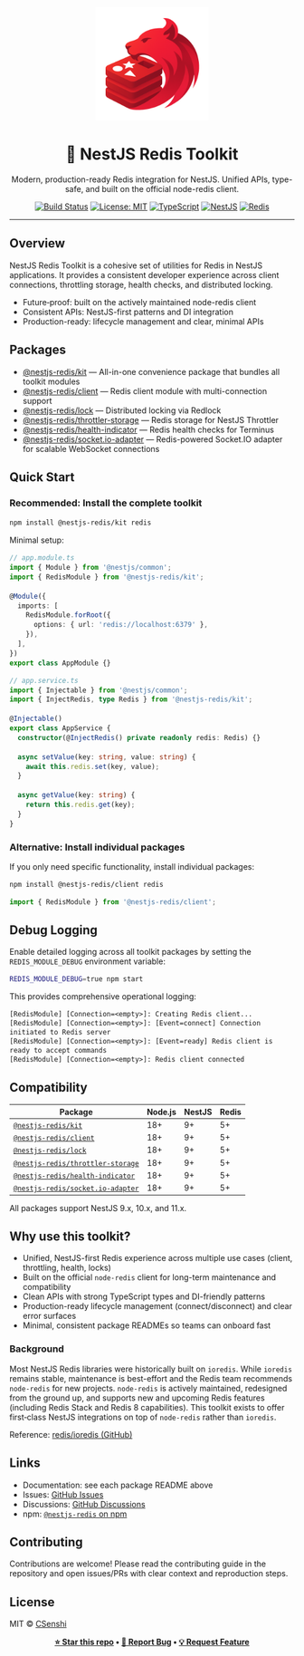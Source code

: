 <div align="center">

<img src="docs/images/logo.png" alt="NestJS Redis Toolkit Logo" width="200" height="200">

# 🚀 NestJS Redis Toolkit

Modern, production-ready Redis integration for NestJS. Unified APIs, type-safe, and built on the official node-redis client.

[![Build Status](https://github.com/CSenshi/nestjs-redis/workflows/CI/badge.svg)](https://github.com/CSenshi/nestjs-redis/actions)
[![License: MIT](https://img.shields.io/badge/License-MIT-yellow.svg)](https://opensource.org/licenses/MIT)
[![TypeScript](https://img.shields.io/badge/TypeScript-Ready-blue.svg)](https://www.typescriptlang.org/)
[![NestJS](https://img.shields.io/badge/NestJS-9%2B-red.svg)](https://nestjs.com/)
[![Redis](https://img.shields.io/badge/Redis-5+-red.svg)](https://redis.io/)

</div>

---

## Overview

NestJS Redis Toolkit is a cohesive set of utilities for Redis in NestJS applications. It provides a consistent developer experience across client connections, throttling storage, health checks, and distributed locking.

- Future‑proof: built on the actively maintained node-redis client
- Consistent APIs: NestJS-first patterns and DI integration
- Production-ready: lifecycle management and clear, minimal APIs

## Packages

- [@nestjs-redis/kit](packages/kit/README.md) — All-in-one convenience package that bundles all toolkit modules
- [@nestjs-redis/client](packages/client/README.md) — Redis client module with multi-connection support
- [@nestjs-redis/lock](packages/lock/README.md) — Distributed locking via Redlock
- [@nestjs-redis/throttler-storage](packages/throttler-storage/README.md) — Redis storage for NestJS Throttler
- [@nestjs-redis/health-indicator](packages/health-indicator/README.md) — Redis health checks for Terminus
- [@nestjs-redis/socket.io-adapter](packages/socket.io-adapter/README.md) — Redis-powered Socket.IO adapter for scalable WebSocket connections

## Quick Start

### Recommended: Install the complete toolkit

```bash
npm install @nestjs-redis/kit redis
```

Minimal setup:

```typescript
// app.module.ts
import { Module } from '@nestjs/common';
import { RedisModule } from '@nestjs-redis/kit';

@Module({
  imports: [
    RedisModule.forRoot({
      options: { url: 'redis://localhost:6379' },
    }),
  ],
})
export class AppModule {}
```

```typescript
// app.service.ts
import { Injectable } from '@nestjs/common';
import { InjectRedis, type Redis } from '@nestjs-redis/kit';

@Injectable()
export class AppService {
  constructor(@InjectRedis() private readonly redis: Redis) {}

  async setValue(key: string, value: string) {
    await this.redis.set(key, value);
  }

  async getValue(key: string) {
    return this.redis.get(key);
  }
}
```

### Alternative: Install individual packages

If you only need specific functionality, install individual packages:

```bash
npm install @nestjs-redis/client redis
```

```typescript
import { RedisModule } from '@nestjs-redis/client';
```

## Debug Logging

Enable detailed logging across all toolkit packages by setting the `REDIS_MODULE_DEBUG` environment variable:

```bash
REDIS_MODULE_DEBUG=true npm start
```

This provides comprehensive operational logging:

```
[RedisModule] [Connection=<empty>]: Creating Redis client...
[RedisModule] [Connection=<empty>]: [Event=connect] Connection initiated to Redis server
[RedisModule] [Connection=<empty>]: [Event=ready] Redis client is ready to accept commands
[RedisModule] [Connection=<empty>]: Redis client connected
```

## Compatibility

| Package                                                                                            | Node.js | NestJS | Redis |
| -------------------------------------------------------------------------------------------------- | ------- | ------ | ----- |
| [`@nestjs-redis/kit`](https://www.npmjs.com/package/@nestjs-redis/kit)                             | 18+     | 9+     | 5+    |
| [`@nestjs-redis/client`](https://www.npmjs.com/package/@nestjs-redis/client)                       | 18+     | 9+     | 5+    |
| [`@nestjs-redis/lock`](https://www.npmjs.com/package/@nestjs-redis/lock)                           | 18+     | 9+     | 5+    |
| [`@nestjs-redis/throttler-storage`](https://www.npmjs.com/package/@nestjs-redis/throttler-storage) | 18+     | 9+     | 5+    |
| [`@nestjs-redis/health-indicator`](https://www.npmjs.com/package/@nestjs-redis/health-indicator)   | 18+     | 9+     | 5+    |
| [`@nestjs-redis/socket.io-adapter`](https://www.npmjs.com/package/@nestjs-redis/socket.io-adapter) | 18+     | 9+     | 5+    |

All packages support NestJS 9.x, 10.x, and 11.x.

## Why use this toolkit?

- Unified, NestJS-first Redis experience across multiple use cases (client, throttling, health, locks)
- Built on the official `node-redis` client for long-term maintenance and compatibility
- Clean APIs with strong TypeScript types and DI-friendly patterns
- Production-ready lifecycle management (connect/disconnect) and clear error surfaces
- Minimal, consistent package READMEs so teams can onboard fast

### Background

Most NestJS Redis libraries were historically built on `ioredis`. While `ioredis` remains stable, maintenance is best-effort and the Redis team recommends `node-redis` for new projects. `node-redis` is actively maintained, redesigned from the ground up, and supports new and upcoming Redis features (including Redis Stack and Redis 8 capabilities). This toolkit exists to offer first‑class NestJS integrations on top of `node-redis` rather than `ioredis`.

Reference: [redis/ioredis (GitHub)](https://github.com/redis/ioredis)

## Links

- Documentation: see each package README above
- Issues: [GitHub Issues](https://github.com/CSenshi/nestjs-redis/issues)
- Discussions: [GitHub Discussions](https://github.com/CSenshi/nestjs-redis/discussions)
- npm: [`@nestjs-redis` on npm](https://www.npmjs.com/org/nestjs-redis)

## Contributing

Contributions are welcome! Please read the contributing guide in the repository and open issues/PRs with clear context and reproduction steps.

## License

MIT © [CSenshi](https://github.com/CSenshi)

<div align="center">

**[⭐ Star this repo](https://github.com/CSenshi/nestjs-redis) • [🐛 Report Bug](https://github.com/CSenshi/nestjs-redis/issues) • [💡 Request Feature](https://github.com/CSenshi/nestjs-redis/discussions)**

</div>
